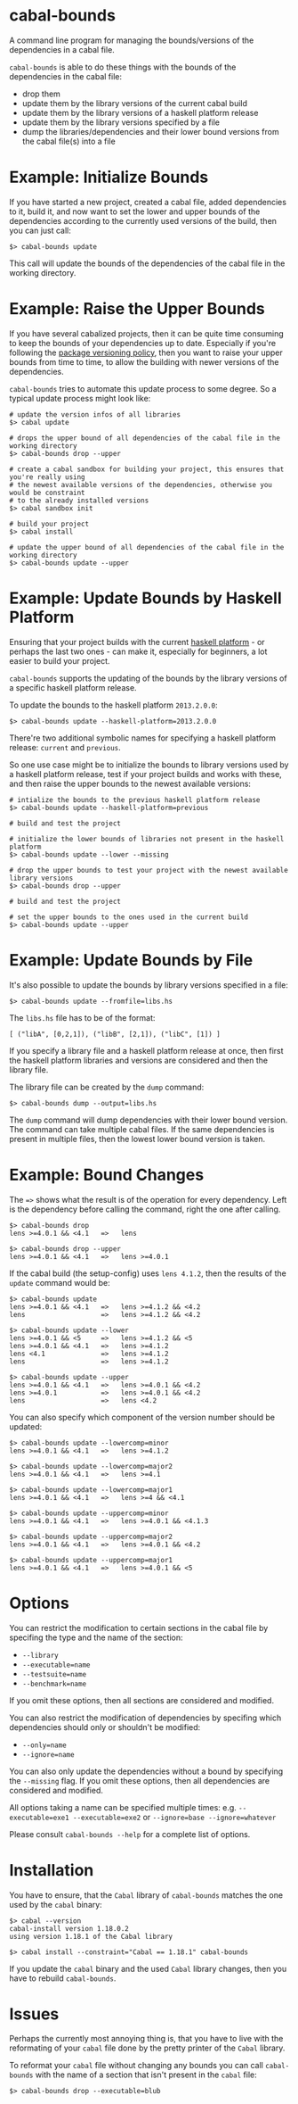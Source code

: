 cabal-bounds
============

A command line program for managing the bounds/versions of the dependencies in a cabal file.

`cabal-bounds` is able to do these things with the bounds of the dependencies in the cabal file:
* drop them
* update them by the library versions of the current cabal build
* update them by the library versions of a haskell platform release
* update them by the library versions specified by a file
* dump the libraries/dependencies and their lower bound versions from the cabal file(s) into a file

Example: Initialize Bounds
==========================

If you have started a new project, created a cabal file, added dependencies to it,
build it, and now want to set the lower and upper bounds of the dependencies
according to the currently used versions of the build, then you can just call:

    $> cabal-bounds update

This call will update the bounds of the dependencies of the cabal file in the working directory.

Example: Raise the Upper Bounds
===============================

If you have several cabalized projects, then it can be quite time consuming to keep the
bounds of your dependencies up to date. Especially if you're following the [package versioning policy](<http://www.haskell.org/haskellwiki/Package_versioning_policy>),
then you want to raise your upper bounds from time to time, to allow the building with newer
versions of the dependencies.

`cabal-bounds` tries to automate this update process to some degree. So a typical update process might look like:

    # update the version infos of all libraries
    $> cabal update

    # drops the upper bound of all dependencies of the cabal file in the working directory
    $> cabal-bounds drop --upper

    # create a cabal sandbox for building your project, this ensures that you're really using
    # the newest available versions of the dependencies, otherwise you would be constraint
    # to the already installed versions
    $> cabal sandbox init
      
    # build your project
    $> cabal install

    # update the upper bound of all dependencies of the cabal file in the working directory
    $> cabal-bounds update --upper

Example: Update Bounds by Haskell Platform
==========================================

Ensuring that your project builds with the current [haskell platform](<https://www.haskell.org/platform/>) - or
perhaps the last two ones - can make it, especially for beginners, a lot easier to build your project.

`cabal-bounds` supports the updating of the bounds by the library versions of a specific haskell platform release.

To update the bounds to the haskell platform `2013.2.0.0`:

    $> cabal-bounds update --haskell-platform=2013.2.0.0

There're two additional symbolic names for specifying a haskell platform release: `current` and `previous`.

So one use case might be to initialize the bounds to library versions used by a haskell platform release,
test if your project builds and works with these, and then raise the upper bounds to the newest available versions:

    # intialize the bounds to the previous haskell platform release
    $> cabal-bounds update --haskell-platform=previous

    # build and test the project

    # initialize the lower bounds of libraries not present in the haskell platform
    $> cabal-bounds update --lower --missing

    # drop the upper bounds to test your project with the newest available library versions
    $> cabal-bounds drop --upper

    # build and test the project

    # set the upper bounds to the ones used in the current build
    $> cabal-bounds update --upper

Example: Update Bounds by File
==============================

It's also possible to update the bounds by library versions specified in a file:

    $> cabal-bounds update --fromfile=libs.hs

The `libs.hs` file has to be of the format:

    [ ("libA", [0,2,1]), ("libB", [2,1]), ("libC", [1]) ]

If you specify a library file and a haskell platform release at once, then first the
haskell platform libraries and versions are considered and then the library file.

The library file can be created by the `dump` command:

    $> cabal-bounds dump --output=libs.hs

The `dump` command will dump dependencies with their lower bound version. The command can take multiple cabal files.
If the same dependencies is present in multiple files, then the lowest lower bound version is taken.

Example: Bound Changes
======================

The `=>` shows what the result is of the operation for every dependency. Left is the dependency before
calling the command, right the one after calling.

    $> cabal-bounds drop
    lens >=4.0.1 && <4.1   =>   lens

    $> cabal-bounds drop --upper
    lens >=4.0.1 && <4.1   =>   lens >=4.0.1

If the cabal build (the setup-config) uses `lens 4.1.2`, then the results of the `update` command would be:

    $> cabal-bounds update
    lens >=4.0.1 && <4.1   =>   lens >=4.1.2 && <4.2
    lens                   =>   lens >=4.1.2 && <4.2

    $> cabal-bounds update --lower
    lens >=4.0.1 && <5     =>   lens >=4.1.2 && <5
    lens >=4.0.1 && <4.1   =>   lens >=4.1.2
    lens <4.1              =>   lens >=4.1.2
    lens                   =>   lens >=4.1.2

    $> cabal-bounds update --upper
    lens >=4.0.1 && <4.1   =>   lens >=4.0.1 && <4.2
    lens >=4.0.1           =>   lens >=4.0.1 && <4.2
    lens                   =>   lens <4.2

You can also specify which component of the version number should be updated:

    $> cabal-bounds update --lowercomp=minor
    lens >=4.0.1 && <4.1   =>   lens >=4.1.2

    $> cabal-bounds update --lowercomp=major2
    lens >=4.0.1 && <4.1   =>   lens >=4.1

    $> cabal-bounds update --lowercomp=major1
    lens >=4.0.1 && <4.1   =>   lens >=4 && <4.1

    $> cabal-bounds update --uppercomp=minor
    lens >=4.0.1 && <4.1   =>   lens >=4.0.1 && <4.1.3

    $> cabal-bounds update --uppercomp=major2
    lens >=4.0.1 && <4.1   =>   lens >=4.0.1 && <4.2

    $> cabal-bounds update --uppercomp=major1
    lens >=4.0.1 && <4.1   =>   lens >=4.0.1 && <5

Options
=======

You can restrict the modification to certain sections in the cabal file by specifing the type and the name of the section:
* `--library`
* `--executable=name`
* `--testsuite=name`
* `--benchmark=name`

If you omit these options, then all sections are considered and modified.

You can also restrict the modification of dependencies by specifing which dependencies should only or shouldn't be modified:
* `--only=name`
* `--ignore=name`

You can also only update the dependencies without a bound by specifying the `--missing` flag.
If you omit these options, then all dependencies are considered and modified.

All options taking a name can be specified multiple times:
e.g. `--executable=exe1 --executable=exe2` or `--ignore=base --ignore=whatever`

Please consult `cabal-bounds --help` for a complete list of options.

Installation
============

You have to ensure, that the `Cabal` library of `cabal-bounds` matches the one used by the `cabal` binary:

    $> cabal --version
    cabal-install version 1.18.0.2
    using version 1.18.1 of the Cabal library 

    $> cabal install --constraint="Cabal == 1.18.1" cabal-bounds

If you update the `cabal` binary and the used `Cabal` library changes, then you have to rebuild `cabal-bounds`.

Issues
======

Perhaps the currently most annoying thing is, that you have to live with the reformating of your
`cabal` file done by the pretty printer of the `Cabal` library.

To reformat your `cabal` file without changing any bounds you can call `cabal-bounds` with the name of
a section that isn't present in the `cabal` file:

    $> cabal-bounds drop --executable=blub
